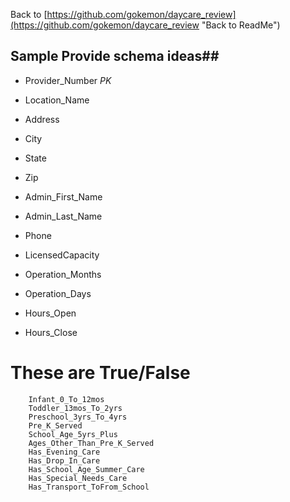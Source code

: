Back to 
[https://github.com/gokemon/daycare_review](https://github.com/gokemon/daycare_review "Back to ReadMe")

## Sample Provide schema ideas##
- Provider_Number	 *PK*
- Location_Name	
- Address	
- City	
- State	
- Zip	

- Admin_First_Name	
- Admin_Last_Name	
- Phone

- LicensedCapacity	
- Operation_Months	
- Operation_Days	
- Hours_Open	
- Hours_Close	

These are True/False
===================
		Infant_0_To_12mos	
		Toddler_13mos_To_2yrs	
		Preschool_3yrs_To_4yrs	
		Pre_K_Served	
		School_Age_5yrs_Plus	
		Ages_Other_Than_Pre_K_Served	
		Has_Evening_Care	
		Has_Drop_In_Care	
		Has_School_Age_Summer_Care	
		Has_Special_Needs_Care	
		Has_Transport_ToFrom_School

